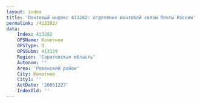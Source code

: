 ```yaml
---
layout: index
title: 'Почтовый индекс 413282: отделение почтовой связи Почты России'
permalink: /413282/
data:
    Index: 413282
    OPSName: Кочетное
    OPSType: О
    OPSSubm: 413129
    Region: 'Саратовская область'
    Autonom: ''
    Area: 'Ровенский район'
    City: Кочетное
    City1: ''
    ActDate: '20051227'
    IndexOld: ''
---
```

